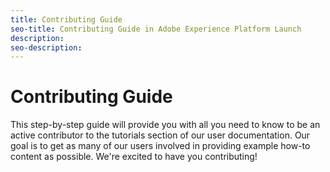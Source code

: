 ```yaml
---
title: Contributing Guide
seo-title: Contributing Guide in Adobe Experience Platform Launch
description: 
seo-description: 
---
```


# Contributing Guide

This step-by-step guide will provide you with all you need to know to be an active contributor to the tutorials section of our user documentation. Our goal is to get as many of our users involved in providing example how-to content as possible. We're excited to have you contributing!

